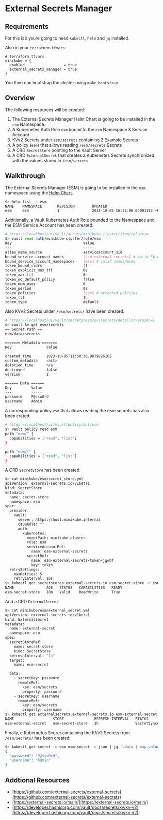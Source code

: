 # External Secrets Manager

## Requirements
For this lab youre going to need `kubectl`, `helm` and `jq` installed.

Also in your `terraform.tfvars`:
```
# terraform.tfvars
minikube = {
  enabled                  = true
  external_secrets_manager = true
}
```

You then can bootstrap the cluster using `make bootstrap`


## Overview
The following resources will be created:

1. The External Secrets Manager Helm Chart is going to be installed in the `esm` Namespace.
2. A Kubernetes Auth Role `esm` bound to the `esm` Namespace & Service Account
3. KVv2 Secrets under `esm/secrets` containing 2 Example Secrets
4. A policy (`esm`) that allows reading `/esm/secrets` Secrets
5. A CRD `SecretStore` pointing to the Vault Server
6. A CRD `ExternalSecret` that creates a Kubernetes Secrets synchronized with the values stored in `/esm/secrets`

## Walkthrough
The External Secrets Manager (ESM) is going to be installed in the `esm` namespace using the [Helm Chart](https://github.com/external-secrets/external-secrets/tree/main/deploy/charts/external-secrets).

```bash
$> helm list -n esm
NAME    NAMESPACE       REVISION        UPDATED                                 STATUS          CHART                         APP VERSION
esm     esm             1               2023-10-05 16:32:06.04091193 +0200 CEST deployed        external-secrets-0.9.5        v0.9.5
```

Additionally, a Vault Kubernetes Auth Role bounded to the Namespace and the ESM Service Account has been created:

```bash
# https://localhost/ui/vault/access/minikube-cluster/item/role/esm
$> vault read auth/minikube-cluster/role/esm
Key                                 Value
---                                 -----
alias_name_source                   serviceaccount_uid
bound_service_account_names         [esm-external-secrets] # valid SA names
bound_service_account_namespaces    [esm] # valid namespaces
token_bound_cidrs                   []
token_explicit_max_ttl              0s
token_max_ttl                       0s
token_no_default_policy             false
token_num_uses                      0
token_period                        0s
token_policies                      [esm] # attached policies
token_ttl                           1h
token_type                          default
```

Also KVv2 Secrets under `/esm/secrets/` have been created:

```bash
# https://localhost/ui/vault/secrets/esm/kv/secrets/details?version=1
$> vault kv get esm/secrets
== Secret Path ==
esm/data/secrets

======= Metadata =======
Key                Value
---                -----
created_time       2023-10-05T11:58:36.987982616Z
custom_metadata    <nil>
deletion_time      n/a
destroyed          false
version            1

====== Data ======
Key         Value
---         -----
password    P@ssw0rd
username    Admin
```

A corresponding policy `esm` that allows reading the esm secrets has also been crated:

```bash
# https://localhost/ui/vault/policy/acl/esm
$> vault policy read esm
path "esm/" {
  capabilities = ["read", "list"]
}

path "esm/*" {
  capabilities = ["read", "list"]
}
```

A CRD `SecretStore` has been created:

```bash
$> cat minikube/esm/secret_store.yml
apiVersion: external-secrets.io/v1beta1
kind: SecretStore
metadata:
  name: secret-store
  namespace: esm
spec:
  provider:
    vault:
      server: https://host.minikube.internal
      caBundle: ""
      auth:
        kubernetes:
          mountPath: minikube-cluster
          role: esm
          serviceAccountRef:
            name: esm-external-secrets
          secretRef:
            name: esm-external-secrets-token-jgwbf
            key: token
  retrySettings:
    maxRetries: 5
    retryInterval: 10s
$> kubectl get secretstores.external-secrets.io esm-secret-store -n esm
NAME               AGE   STATUS   CAPABILITIES   READY
esm-secret-store   10m   Valid    ReadWrite      True
```

And a CRD `ExternalSecret`:

```bash
$> cat minikube/esm/external_secret.yml
apiVersion: external-secrets.io/v1beta1
kind: ExternalSecret
metadata:
  name: external-secret
  namespace: esm
spec:
  secretStoreRef:
    name: secret-store
    kind: SecretStore
  refreshInterval: "1h"
  target:
    name: esm-secret

  data:
    - secretKey: password
      remoteRef:
        key: esm/secrets
        property: password
    - secretKey: username
      remoteRef:
        key: esm/secrets
        property: username
$> kubectl get externalsecrets.external-secrets.io esm-external-secret -n esm
NAME                  STORE              REFRESH INTERVAL   STATUS         READY
esm-external-secret   esm-secret-store   1h                 SecretSynced   True
```

Finally, a Kubernetes Secret containing the KVv2 Secrets from `/esm/secrets/` has been created:

```bash
$> kubectl get secret -n esm esm-secret -o json | jq '.data | map_values(@base64d)'
{
  "password": "P@ssw0rd",
  "username": "Admin"
}
```


## Addtional Resources
* [https://github.com/external-secrets/external-secrets](https://github.com/external-secrets/external-secrets)
* [https://external-secrets.io/main/](https://external-secrets.io/main/)
* [https://developer.hashicorp.com/vault/docs/secrets/kv/kv-v2](https://developer.hashicorp.com/vault/docs/secrets/kv/kv-v2)
